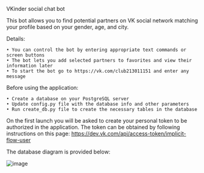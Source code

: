 VKinder social chat bot

This bot allows you to find potential partners on VK social network matching your profile based on your gender, age, and city. 

Details:

    • You can control the bot by entering appropriate text commands or screen buttons
    • The bot lets you add selected partners to favorites and view their information later
    • To start the bot go to https://vk.com/club213011151 and enter any message

Before using the application:

    • Create a database on your PostgreSQL server
    • Update config.py file with the database info and other parameters
    • Run create_db.py file to create the necessary tables in the database

On the first launch you will be asked to create your personal token to be authorized in the application. The token can be obtained by following instructions on this page:
https://dev.vk.com/api/access-token/implicit-flow-user

The database diagram is provided below:

![image](https://user-images.githubusercontent.com/97103181/168756902-740bfacf-b69e-4d3f-895d-88d2a737990f.png)

